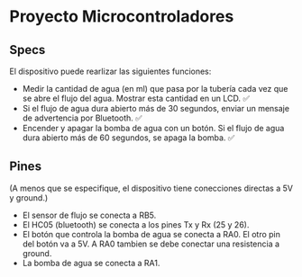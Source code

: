 # Proyecto Microcontroladores

## Specs

El dispositivo puede rearlizar las siguientes funciones:

- Medir la cantidad de agua (en ml) que pasa por la tubería cada vez que se abre el flujo del agua. Mostrar esta cantidad en un LCD. ✅
- Si el flujo de agua dura abierto más de 30 segundos, enviar un mensaje de advertencia por Bluetooth. ✅
- Encender y apagar la bomba de agua con un botón. Si el flujo de agua dura abierto más de 60 segundos, se apaga la bomba. ✅

## Pines

(A menos que se especifique, el dispositivo tiene conecciones directas a 5V y ground.)

- El sensor de flujo se conecta a RB5.
- El HC05 (bluetooth) se conecta a los pines Tx y Rx (25 y 26).
- El botón que controla la bomba de agua se conecta a RA0. El otro pin del botón va a 5V. A RA0 tambien se debe conectar una resistencia a ground.
- La bomba de agua se conecta a RA1.
